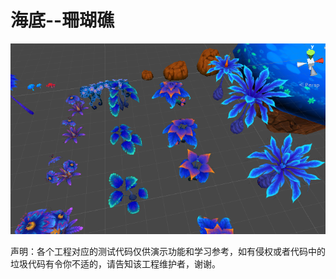# 海底--珊瑚礁







![Alt text](readme/readme.png)


























声明：各个工程对应的测试代码仅供演示功能和学习参考，如有侵权或者代码中的垃圾代码有令你不适的，请告知该工程维护者，谢谢。
